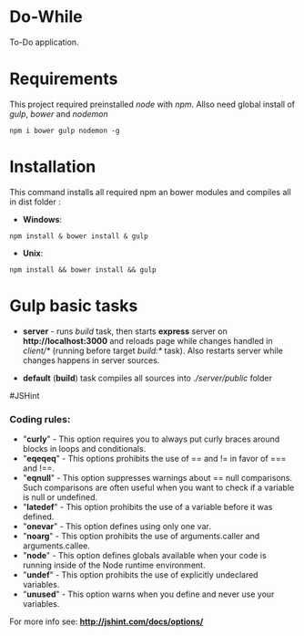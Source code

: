 # Do-While
To-Do application.

# Requirements
This project required preinstalled _node_ with _npm_.
Allso need global install of _gulp_, _bower_ and _nodemon_
```
npm i bower gulp nodemon -g
```

# Installation
This command installs all required npm an bower modules and compiles all in dist folder :

+ __Windows__:
```
npm install & bower install & gulp
```

+ __Unix__:
```
npm install && bower install && gulp
```

# Gulp basic tasks
+ __server__ - runs _build_ task, then starts __express__ server on __http://localhost:3000__
and reloads page while changes handled in _client/*_ (running before target _build:*_ task).
Also restarts server while changes happens in server sources.

+ __default__ (__build__) task compiles all sources into _./server/public_ folder

#JSHint
### Coding rules:
+ "__curly__" - This option requires you to always put curly braces around blocks in loops and conditionals.
+ "__eqeqeq__" - This options prohibits the use of == and != in favor of === and !==.
+ "__eqnull__" - This option suppresses warnings about == null comparisons. Such comparisons are often useful when you want to check if a variable is null or undefined.
+ "__latedef__" - This option prohibits the use of a variable before it was defined.
+ "__onevar__" - This option defines using only one var.
+ "__noarg__" - This option prohibits the use of arguments.caller and arguments.callee.
+ "__node__" - This option defines globals available when your code is running inside of the Node runtime environment.
+ "__undef__" - This option prohibits the use of explicitly undeclared variables.
+ "__unused__" - This option warns when you define and never use your variables.

For more info see: __http://jshint.com/docs/options/__

